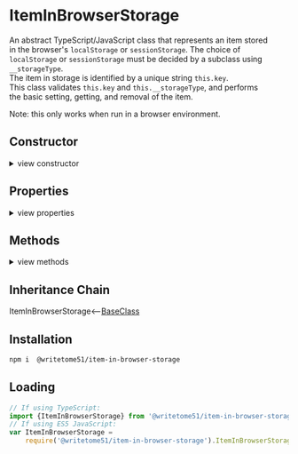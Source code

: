 # ItemInBrowserStorage

An abstract TypeScript/JavaScript class that represents an item stored  
in the browser's `localStorage` or `sessionStorage`. The choice of  
`localStorage` or `sessionStorage` must be decided by a subclass using  
`__storageType`.  
The item in storage is identified by a unique string `this.key`.  
This class validates `this.key` and `this.__storageType`, and performs  
the basic setting, getting, and removal of the item.

Note: this only works when run in a browser environment.

## Constructor

<details>
<summary>view constructor</summary>

```ts
constructor(
    __storageType: sessionStorage | localStorage,
    
    __key? = '',
        // Is assigned to this.key
    
    value?: any = undefined
)
```
</details>


## Properties
<details>
<summary>view properties</summary>

```ts
key: string // the unique ID needed to access the stored item.

className: string // read-only
```
</details>


## Methods
<details>
<summary>view methods</summary>

```ts
set(value): void
    // Saves item `value` in storage.  Replaces previous value, if any.

get(): any
    // Browser storage always saves the value as a string, so by default 
    // that's the type returned.  But subclasses may want to return the value 
    // in a modified form, so the return type is `any`.

remove(): void
    // Removes both key and value from storage.
    // You can store the item again by calling this.set()
```
The methods below are not important to know about in order to use this  
class.  They're inherited from [BaseClass](https://github.com/writetome51/typescript-base-class#baseclass) .
```
protected   _createGetterAndOrSetterForEach(
		propertyNames: string[],
		configuration: IGetterSetterConfiguration
	   ) : void
    /*********************
    Use this method when you have a bunch of properties that need getter and/or 
    setter functions that all do the same thing. You pass in an array of string 
    names of those properties, and the method attaches the same getter and/or 
    setter function to each property.
    IGetterSetterConfiguration is this object:
    {
        get_setterFunction?: (
             propertyName: string, index?: number, propertyNames?: string[]
        ) => Function,
	    // get_setterFunction takes the property name as first argument and 
	    // returns the setter function.  The setter function must take one 
	    // parameter and return void.
	    
        get_getterFunction?: (
             propertyName: string, index?: number, propertyNames?: string[]
        ) => Function
	    // get_getterFunction takes the property name as first argument and 
	    // returns the getter function.  The getter function must return something.
    }
    *********************/ 
	   
	   
protected   _returnThis_after(voidExpression: any) : this
    // voidExpression is executed, then function returns this.
    // Even if voidExpression returns something, the returned data isn't used.


protected   _errorIfPropertyHasNoValue(
                property: string, // can contain dot-notation, i.e., 'property.subproperty'
                propertyNameInError? = ''
            ) : void
    // If value of this[property] is undefined or null, it triggers fatal error:
    // `The property "${propertyNameInError}" has no value.`
```
</details>


## Inheritance Chain

ItemInBrowserStorage<--[BaseClass](https://github.com/writetome51/typescript-base-class#baseclass)


## Installation

```bash
npm i  @writetome51/item-in-browser-storage
```

## Loading
```ts
// If using TypeScript:
import {ItemInBrowserStorage} from '@writetome51/item-in-browser-storage';
// If using ES5 JavaScript:
var ItemInBrowserStorage = 
    require('@writetome51/item-in-browser-storage').ItemInBrowserStorage;
```
